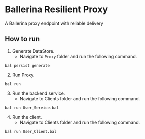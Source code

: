 # Ballerina Resilient Proxy

A Ballerina proxy endpoint with reliable delivery

## How to run

1. Generate DataStore.
   * Navigate to `Proxy` folder and run the following command.
```
bal persist generate
```
2. Run Proxy.
```
bal run
```
3. Run the backend service.
   * Navigate to Clients folder and run the following command.
```
bal run User_Service.bal
```
4. Run the client.
   * Navigate to Clients folder and run the following command.
```
bal run User_Client.bal
```